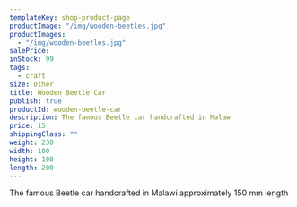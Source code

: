 ```yaml
---
templateKey: shop-product-page
productImage: "/img/wooden-beetles.jpg"
productImages:
  - "/img/wooden-beetles.jpg"
salePrice:
inStock: 99
tags:
  - craft
size: other
title: Wooden Beetle Car
publish: true
productId: wooden-beetle-car
description: The famous Beetle car handcrafted in Malaw
price: 15
shippingClass: ""
weight: 230
width: 100
height: 100
length: 200
---
```


The famous Beetle car handcrafted in Malawi approximately 150 mm length
